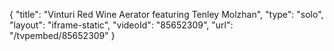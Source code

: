 {
    "title": "Vinturi Red Wine Aerator featuring Tenley Molzhan",
    "type": "solo",
    "layout": "iframe-static",
    "videoId": "85652309",
    "url": "\/tvpembed\/85652309"
}